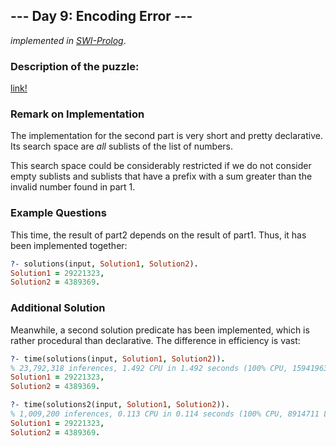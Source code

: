 ## --- Day 9: Encoding Error ---

*implemented in [SWI-Prolog](https://www.swi-prolog.org/)*.

### Description of the puzzle:

[link!](https://adventofcode.com/2020/day/9
)

### Remark on Implementation

The implementation for the second part is very short and pretty declarative.
Its search space are *all* sublists of the list of numbers.

This search space could be considerably restricted if we do not consider empty sublists
and sublists that have a prefix with a sum greater than the invalid number found in part 1.

### Example Questions

This time, the result of part2 depends on the result of part1. 
Thus, it has been implemented together:

```prolog
?- solutions(input, Solution1, Solution2).
Solution1 = 29221323,
Solution2 = 4389369.
```
### Additional Solution

Meanwhile, a second solution predicate has been implemented, which is rather procedural than declarative.
The difference in efficiency is vast:

```prolog
?- time(solutions(input, Solution1, Solution2)).
% 23,792,318 inferences, 1.492 CPU in 1.492 seconds (100% CPU, 15941963 Lips)
Solution1 = 29221323,
Solution2 = 4389369.

?- time(solutions2(input, Solution1, Solution2)).
% 1,009,200 inferences, 0.113 CPU in 0.114 seconds (100% CPU, 8914711 Lips)
Solution1 = 29221323,
Solution2 = 4389369.
```




